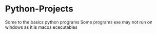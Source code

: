 # Python-Projects
Some to the basics python programs
Some programs exe may not run on windows as it is macos ececutables
